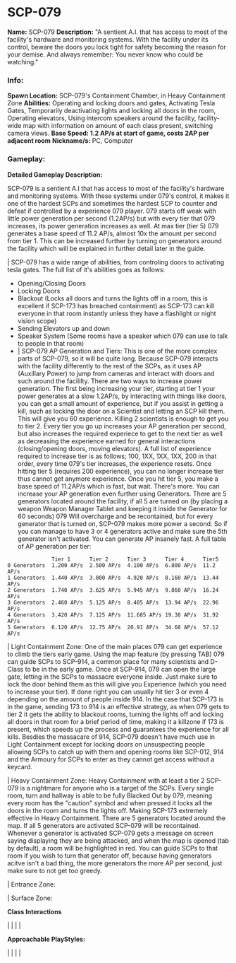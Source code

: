 # SCP-079

**Name:** SCP-079
**Description:** "A sentient A.I. that has access to most of the facility's hardware and monitoring systems. With the facility under its control, beware the doors you lock tight for safety becoming the reason for your demise. And always remember: You never know who could be watching."

### Info:

**Spawn Location:** SCP-079's Containment Chamber, in Heavy Containment Zone
**Abilities:** Operating and locking doors and gates, Activating Tesla Gates, Temporarily deactivating lights and locking all doors in the room, Operating elevators, Using intercom speakers around the facility, facility-wide map with information on amount of each class present, switching camera views.
**Base Speed: 1.2 AP/s at start of game, costs 2AP per adjacent room**
**Nickname/s:** PC, Computer

### Gameplay:

**Detailed Gameplay Description:**

SCP-079 is a sentient A.I that has access to most of the facility's hardware and monitoring systems. With these systems under 079's control, it makes it one of the hardest SCPs and sometimes the hardest SCP to counter and defeat if controlled by a experience 079 player. 079 starts off weak with little power generation per second (1.2AP/s) but with every tier that 079 increases, its power generation increases as well. At max tier (tier 5) 079 generates a base speed of 11.2 AP/s, almost 10x the amount per second from tier 1. This can be increased further by turning on generators around the facility which will be explained in further detail later in the guide.

| SCP-079 has a wide range of abilities, from controling doors to activating tesla gates. The full list of it's abilities goes as follows:

- Opening/Closing Doors
- Locking Doors
- Blackout (Locks all doors and turns the lights off in a room, this is excellent if SCP-173 has breached containment) as SCP-173 can kill everyone in that room instantly unless they have a flashlight or night vision scope)
- Sending Elevators up and down
- Speaker System (Some rooms have a speaker which 079 can use to talk to people in that room)
- | SCP-079 AP Generation and Tiers:
  This is one of the more complex parts of SCP-079, so it will be quite long. Because SCP-079 interacts with the facility differently to the rest of the SCPs, as it uses AP (Auxillary Power) to jump from cameras and interact with doors and such around the facililty.
  There are two ways to increase power generation. The first being increasing your tier, starting at tier 1 your power generates at a slow 1.2AP/s, by interacting with things like doors, you can get a small amount of experience, but if you assist in getting a kill, such as locking the door on a Scientist and letting an SCP kill them. This will give you 60 experience. Killing 2 scientists is enough to get you to tier 2. Every tier you go up increases your AP generation per second, but also increases the required experiece to get to the next tier as well as decreasing the experience earned for general interactions (closing/opening doors, moving elevators). A full list of experience required to increase tier is as follows; 100, 1XX, 1XX, 1XX, 200 in that order, every time 079's tier increases, the experience resets. Once hitting tier 5 (requires 200 experience), you can no longer increase tier thus cannot get anymore experience. Once you hit tier 5, you make a base speed of 11.2AP/s which is fast, but wait. There's more. You can increase your AP generation even further using Generators. There are 5 generators located around the facility, if all 5 are turned on (by placing a weapon Weapon Manager Tablet and keeping it inside the Generator for 60 seconds) 079 Will overcharge and be recontained, but for every generator that is turned on, SCP-079 makes more power a second. So if you can manage to have 3 or 4 generators active and make sure the 5th generator isn't activated. You can generate AP insanely fast. A full table of AP generation per tier:

```
              Tier 1      Tier 2      Tier 3      Tier 4      Tier5
0 Generators  1.200 AP/s  2.500 AP/s  4.100 AP/s  6.800 AP/s  11.2 AP/s
1 Generators  1.440 AP/s  3.000 AP/s  4.920 AP/s  8.160 AP/s  13.44 AP/s
2 Generators  1.740 AP/s  3.625 AP/s  5.945 AP/s  9.860 AP/s  16.24 AP/s
3 Generators  2.460 AP/s  5.125 AP/s  8.405 AP/s  13.94 AP/s  22.96 AP/s
4 Generators  3.420 AP/s  7.125 AP/s  11.685 AP/s 19.38 AP/s  31.92 AP/s
5 Generators  6.120 AP/s  12.75 AP/s  20.91 AP/s  34.68 AP/s  57.12 AP/s
```

| Light Containment Zone:
One of the main places 079 can get experience to climb the tiers early game. Using the map feature (by pressing TAB) 079 can guide SCPs to SCP-914, a common place for many scientists and D-Class to be in the early game. Once at SCP-914, 079 can open the large gate, letting in the SCPs to massacre everyone inside. Just make sure to lock the door behind them as this will give you Experience (which you need to increase your tier). If done right you can usually hit tier 3 or even 4 depending on the amount of people inside 914.
In the case that SCP-173 is in the game, sending 173 to 914 is an effective strategy, as when 079 gets to tier 2 it gets the ability to blackout rooms, turning the lights off and locking all doors in that room for a brief period of time, making it a killzone if 173 is present, which speeds up the process and guarantees the experience for all kills.
Besdies the massacare of 914, SCP-079 doesn't have much use in Light Containment except for locking doors on unsuspecting people allowing SCPs to catch up with them and opening rooms like SCP-012, 914 and the Armoury for SCPs to enter as they cannot get access without a keycard.

| Heavy Containment Zone:
Heavy Containment with at least a tier 2 SCP-079 is a nightmare for anyone who is a target of the SCPs. Every single room, turn and hallway is able to be fully Blacked Out by 079, meaning every room has the "caution" symbol and when pressed it locks all the doors in the room and turns the lights off. Making SCP-173 extremely effective in Heavy Containment. There are 5 generators located around the map. If all 5 generators are activated SCP-079 will be recontained. Whenever a generator is activated SCP-079 gets a message on screen saying displaying they are being attacked, and when the map is opened (tab by default), a room will be highlighted in red. You can guide SCPs to that room if you wish to turn that generator off, because having generators acitve isn't a bad thing, the more generators the more AP per second, just make sure to not get too greedy.

| Entrance Zone:

| Surface Zone:

**Class Interactions**

|
|
|
|

**Approachable PlayStyles:**

|
|
|
|
